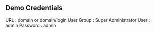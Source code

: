 ## Demo Credentials ##
URL : domain or domain/login
User Group : Super Administrator
User : admin
Password : admin